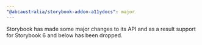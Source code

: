 ```yaml
---
"@abcaustralia/storybook-addon-a11ydocs": major
---
```


Storybook has made some major changes to its API and as a result support for Storybook 6 and below has been dropped.
